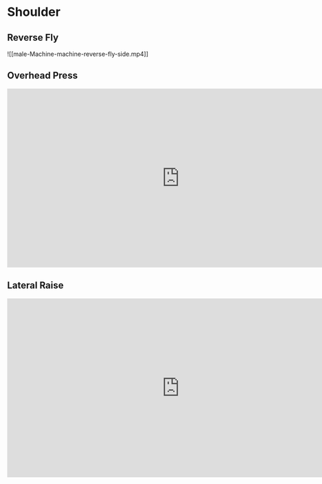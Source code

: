 # Shoulder

## Reverse Fly

![[male-Machine-machine-reverse-fly-side.mp4]]

## Overhead Press

<iframe width="800" height="415" src="https://www.youtube.com/embed/WvLMauqrnK8?si=AQfGBqiwyGuuI7I2" title="YouTube video player" frameborder="0" allow="accelerometer; autoplay; clipboard-write; encrypted-media; gyroscope; picture-in-picture; web-share" referrerpolicy="strict-origin-when-cross-origin" allowfullscreen></iframe>

## Lateral Raise

<iframe width="800" height="415" src="https://www.youtube.com/embed/OuG1smZTsQQ?si=R4f1Rcz_rk1HyBCg" title="YouTube video player" frameborder="0" allow="accelerometer; autoplay; clipboard-write; encrypted-media; gyroscope; picture-in-picture; web-share" referrerpolicy="strict-origin-when-cross-origin" allowfullscreen></iframe>
